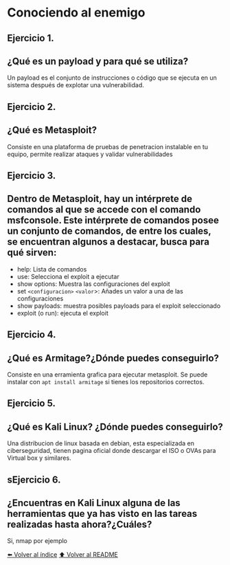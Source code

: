 # Conociendo al enemigo
## Ejercicio 1.
## ¿Qué es un payload y para qué se utiliza?
Un payload es el conjunto de instrucciones o código que se ejecuta en un sistema después de explotar una vulnerabilidad.
## Ejercicio 2.
## ¿Qué es Metasploit?
Consiste en una plataforma de pruebas de penetracion instalable en tu equipo, permite realizar ataques y validar vulnerabilidades
## Ejercicio 3.
## Dentro de Metasploit, hay un intérprete de comandos al que se accede con el comando msfconsole. Este intérprete de comandos posee un conjunto de comandos, de entre los cuales, se encuentran algunos a destacar, busca para qué sirven:

* help: Lista de comandos
* use: Selecciona el exploit a ejecutar
* show options: Muestra las configuraciones del exploit
* set `<configuracion>` `<valor`>: Añades un valor a una de las configuraciones 
* show payloads: muestra posibles payloads para el exploit seleccionado
* exploit (o run): ejecuta el exploit

## Ejercicio 4.
## ¿Qué es Armitage?¿Dónde puedes conseguirlo?
Consiste en una erramienta grafica para ejecutar metasploit. Se puede instalar con `apt install armitage` si tienes los repositorios correctos.
## Ejercicio 5.
## ¿Qué es Kali Linux? ¿Dónde puedes conseguirlo?
Una distribucion de linux basada en debian, esta especializada en ciberseguridad, tienen pagina oficial donde descargar el ISO o OVAs para Virtual box y similares.
## sEjercicio 6.
## ¿Encuentras en Kali Linux alguna de las herramientas que ya has visto en las tareas realizadas hasta ahora?¿Cuáles?
Si, nmap por ejemplo


[⬅️ Volver al índice](./Index.md)
[⬆️ Volver al README](/README.md)
